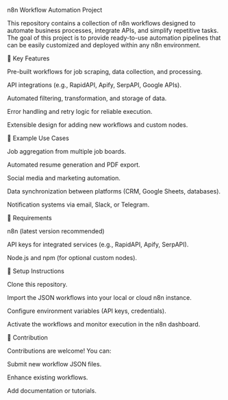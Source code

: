 n8n Workflow Automation Project

This repository contains a collection of n8n workflows designed to automate business processes, integrate APIs, and simplify repetitive tasks. The goal of this project is to provide ready-to-use automation pipelines that can be easily customized and deployed within any n8n environment.

🔹 Key Features

Pre-built workflows for job scraping, data collection, and processing.

API integrations (e.g., RapidAPI, Apify, SerpAPI, Google APIs).

Automated filtering, transformation, and storage of data.

Error handling and retry logic for reliable execution.

Extensible design for adding new workflows and custom nodes.

🔹 Example Use Cases

Job aggregation from multiple job boards.

Automated resume generation and PDF export.

Social media and marketing automation.

Data synchronization between platforms (CRM, Google Sheets, databases).

Notification systems via email, Slack, or Telegram.

🔹 Requirements

n8n
 (latest version recommended)

API keys for integrated services (e.g., RapidAPI, Apify, SerpAPI).

Node.js and npm (for optional custom nodes).

🔹 Setup Instructions

Clone this repository.

Import the JSON workflows into your local or cloud n8n instance.

Configure environment variables (API keys, credentials).

Activate the workflows and monitor execution in the n8n dashboard.

🔹 Contribution

Contributions are welcome! You can:

Submit new workflow JSON files.

Enhance existing workflows.

Add documentation or tutorials.
